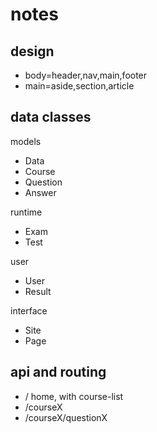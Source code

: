 # notes

## design

* body=header,nav,main,footer
* main=aside,section,article

## data classes

models

* Data
* Course
* Question
* Answer

runtime

* Exam
* Test

user

* User
* Result

interface

* Site
* Page

## api and routing

* / home, with course-list
* /courseX
* /courseX/questionX

